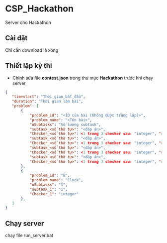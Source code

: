 # CSP_Hackathon
 Server cho Hackathon

## Cài đặt
 Chỉ cần download là xong
 
## Thiết lập kỳ thi
 - Chỉnh sửa file **contest.json** trong thư mục **Hackathon** trước khi chạy server
 ```json
 {
    "timestart": "Thời_gian_bắt_đầu",
    "duration": "Thời gian làm bài",
    "problem": [
        {
            "problem_id": "<ID của bài (Không được trùng lặp)>",
            "problem_name": "<Tên bài>",
            "nSubtasks": "Số lượng subtask",
            "subtask_<số thứ tự>": "<đáp án>",
            "Checker_<số thứ tự>": <1 trong 3 checker sau: "integer", "real", "string">,
            "subtask_<số thứ tự>": "<đáp án>",
            "Checker_<số thứ tự>": <1 trong 3 checker sau: "integer", "real", "string">,
            "subtask_<số thứ tự>": "<đáp án>",
            "Checker_<số thứ tự>": <1 trong 3 checker sau: "integer", "real", "string">,
            "subtask_<số thứ tự>": "<đáp án>",
            "Checker_<số thứ tự>": <1 trong 3 checker sau: "integer", "real", "string">
        },
        {
            "problem_id": "B",
            "problem_name": "Clock",
            "nSubtasks": "1",
            "subtask_1": "1",
            "Checker_1": "integer"
        },
    ]
}
 ```
 
## Chạy server
 chạy file run_server.bat
 
